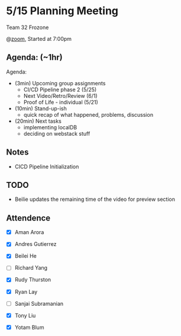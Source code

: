 # 5/15 Planning Meeting

Team 32 Frozone

@[zoom](https://ucsd.zoom.us/j/96599645461r), Started at 7:00pm

## Agenda: (~1hr)
Agenda:
- (3min) Upcoming group assignments
    - CI/CD Pipeline phase 2 (5/25)
    - Next Video/Retro/Review (6/1)
    - Proof of Life - individual (5/21)
- (10min) Stand-up-ish
    - quick recap of what happened, problems, discussion
- (20min) Next tasks
    - implementing localDB
    - deciding on webstack stuff


## Notes
 * CICD Pipeline Initialization 



## TODO
 * Beilie updates the remaining time of the video for preview section


## Attendence
 - [X] Aman Arora
 - [X] Andres Gutierrez
 - [X] Beilei He
 - [ ] Richard Yang
 - [X] Rudy Thurston
 - [X] Ryan Lay
 - [ ] Sanjai Subramanian
 - [X] Tony Liu
 - [X] Yotam Blum

